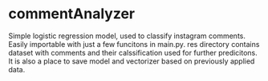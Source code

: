 # commentAnalyzer

Simple logistic regression model, used to classify instagram comments.
Easily importable with just a few funcitons in main.py.
res directory contains dataset with comments and their calssification used for further predicitons.
It is also a place to save model and vectorizer based on previously applied data.
